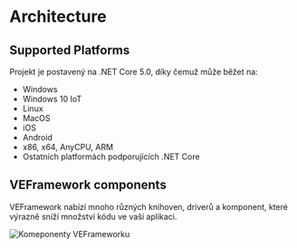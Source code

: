 # Architecture

## Supported Platforms

Projekt je postavený na .NET Core 5.0, díky čemuž může běžet na:
- Windows
- Windows 10 IoT
- Linux
- MacOS
- iOS
- Android
- x86, x64, AnyCPU, ARM
- Ostatních platformách podporujících .NET Core

## VEFramework components

VEFramework nabízí mnoho různých knihoven, driverů a komponent, které výrazně sníží množství kódu ve vaší aplikaci.

![Komeponenty VEFrameworku](https://ve-framework.com/ipfs/QmNrjnNjk7dQKikCo8qZjsKK5J9bw7m8BrJuFXojhwBFJA)
